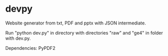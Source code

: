 # devpy
Website generator from txt, PDF and pptx with JSON intermediate. 

Run "python dev.py" in directory with directories "raw" and "ge4" in folder with dev.py.

Dependencies:
PyPDF2
